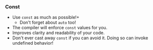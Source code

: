 ### Const
- Use `const` as much as possible!+
  - Don't forget about `auto` too!
- The compiler will enforce `const` values for you.
- Improves clarity and readability of your code.
- Don't ever cast away `const` if you can avoid it. Doing so can invoke undefined behavior! 